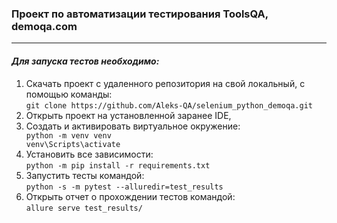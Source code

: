 <h3 tabindex="-1" dir="auto">Проект по автоматизации тестирования ToolsQA, demoqa.com</h3>
<hr>
<h4 dir="auto"><em>Для запуска тестов необходимо:</em></h4>
<ol>
  <li>Скачать проект с удаленного репозитория на свой локальный, с помощью команды:<br>
    <code>git clone https://github.com/Aleks-QA/selenium_python_demoqa.git</code></li>
  
  <li>Открыть проект на установленной заранее IDE,</li>
  
  <li>Создать и активировать виртуальное окружение:</li>
    <code>python -m venv venv</code></li><br>
    <code>venv\Scripts\activate</code></li>
    
  <li>Установить все зависимости: <br>
  <code>python -m pip install -r requirements.txt</code> 
  
  <li>Запустить тесты командой:<br><code>python -s -m pytest --alluredir=test_results</code> </li>
  
  <li>Открыть отчет о прохождении тестов командой:<br>
    <code>allure serve test_results/ </code></li>
</ol>

